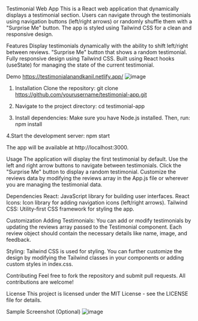 Testimonial Web App
This is a React web application that dynamically displays a testimonial section. Users can navigate through the testimonials using navigation buttons (left/right arrows) or randomly shuffle them with a "Surprise Me" button. The app is styled using Tailwind CSS for a clean and responsive design.

Features
Display testimonials dynamically with the ability to shift left/right between reviews.
"Surprise Me" button that shows a random testimonial.
Fully responsive design using Tailwind CSS.
Built using React hooks (useState) for managing the state of the current testimonial.

Demo
https://testimonialanandkanil.netlify.app/
![image](https://github.com/user-attachments/assets/754f375d-94b8-49c4-be25-737c22ea395b)


1. Installation
Clone the repository:
git clone https://github.com/yourusername/testimonial-app.git

2. Navigate to the project directory:
cd testimonial-app

3. Install dependencies: Make sure you have Node.js installed. Then, run:
npm install

4.Start the development server:
npm start

The app will be available at http://localhost:3000.

Usage
The application will display the first testimonial by default.
Use the left and right arrow buttons to navigate between testimonials.
Click the "Surprise Me" button to display a random testimonial.
Customize the reviews data by modifying the reviews array in the App.js file or wherever you are managing the testimonial data.


Dependencies
React: JavaScript library for building user interfaces.
React Icons: Icon library for adding navigation icons (left/right arrows).
Tailwind CSS: Utility-first CSS framework for styling the app.


Customization
Adding Testimonials: You can add or modify testimonials by updating the reviews array passed to the Testimonial component. Each review object should contain the necessary details like name, image, and feedback.

Styling: Tailwind CSS is used for styling. You can further customize the design by modifying the Tailwind classes in your components or adding custom styles in index.css.

Contributing
Feel free to fork the repository and submit pull requests. All contributions are welcome!

License
This project is licensed under the MIT License - see the LICENSE file for details.

Sample Screenshot (Optional)
![image](https://github.com/user-attachments/assets/754f375d-94b8-49c4-be25-737c22ea395b)
